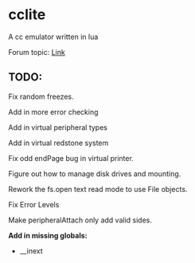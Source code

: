 cclite
======

A cc emulator written in lua

Forum topic: [Link](http://www.computercraft.info/forums2/index.php?/topic/13445-lightweight-cc-emulator-download-now/)

TODO:
-----

Fix random freezes.

Add in more error checking

Add in virtual peripheral types

Add in virtual redstone system

Fix odd endPage bug in virtual printer.

Figure out how to manage disk drives and mounting.

Rework the fs.open text read mode to use File objects.

Fix Error Levels

Make peripheralAttach only add valid sides.

**Add in missing globals:**

  * __inext
